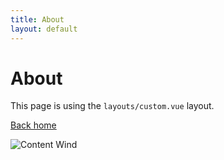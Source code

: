 ```yaml
---
title: About
layout: default
---
```


# About

This page is using the `layouts/custom.vue` layout.

[Back home](/)

![Content Wind](https://i.picsum.photos/id/866/536/354.jpg?hmac=tGofDTV7tl2rprappPzKFiZ9vDh5MKj39oa2D--gqhA)